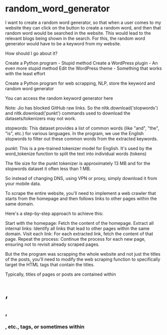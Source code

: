 # random_word_generator
I want to create a random word generator, so that when a user comes to my website they can click on the button to create a random word, and then that random word would be searched in the website. This would lead to the relevant blogs being shown in the search. For this, the random word generator would have to be a keyword from my website.

How should I go about it?

Create a Python program - Stupid method
Create a WordPress plugin - An even more stupid method
Edit the WordPress theme - Something that works with the least effort

Create a Python program for web scrapping, NLP, store the keyword and random word generator

You can access the random keyword generator here

Note: Jio has blocked GitHub raw links. So the nltk.download('stopwords') and nltk.download('punkt') commands used to download the datasets/tokenizers may not work.

stopwords: This dataset provides a list of common words (like "and", "the", "is", etc.) for various languages. In the program, we use the English stopwords to filter out these common words from the extracted keywords.

punkt: This is a pre-trained tokenizer model for English. It's used by the word_tokenize function to split the text into individual words (tokens)

The file size for the punkt tokenizer is approximately 13 MB and for the stopwords dataset it often less than 1 MB.

So instead of changing DNS, using VPN or proxy, simply download it from your mobile data.

To scrape the entire website, you'll need to implement a web crawler that starts from the homepage and then follows links to other pages within the same domain.

Here's a step-by-step approach to achieve this:

Start with the homepage: Fetch the content of the homepage.
Extract all internal links: Identify all links that lead to other pages within the same domain.
Visit each link: For each extracted link, fetch the content of that page.
Repeat the process: Continue the process for each new page, ensuring not to revisit already scraped pages.

But the the program was scrapping the whole website and not just the titles of the posts, you'll need to modify the web scraping function to specifically target the HTML tags that contain the titles.

Typically, titles of pages or posts are contained within <h1>, <h2>, <h3>, etc., tags, or sometimes within <title> tags

Remember to exclude URLs containing /tag/ by adding a condition in the scrape_website_titles function

Use the urlparse function from the urllib.parse module to extract the domain of the current URL. If the domain contains "talesofss.com", the function will proceed to extract the titles from the <h1>, <h2>, and <h3> tags. Otherwise, it will skip the title extraction for that URL.

This ensures that titles are only extracted from URLs that belong to your website.

Also you would want to start with a fresh database each time you run the program, otherwise every time you run the program, the keywords extracted from the titles are added to the SQLite database. The database itself is not recreated from scratch, so the keywords from previous runs will still be present in the database.

To ensure a completely fresh start every time you run the program, you can drop the table and recreate it at the beginning of each run.

By using the set data structure, you ensure that only unique keywords and titles are passed to the database functions. And by using the INSERT OR IGNORE command in SQLite along with the UNIQUE constraint, you ensure that the database will ignore any duplicates that might still be attempted to be inserted. This combination ensures that no duplicates are stored in the database.

Finally create a function get_random_title() that fetches a random title from the titles table in the SQLite database

After creating this python program, the question of the hour is how do I integrate this with my website? I want to open the home page, create a button where user will click on "random article" Once the user clicks on random article, the code runs and it selects for 1 random title. Then the title is searched on the website.

Since your website is built on WordPress, here's a step-by-step guide to implement this:

Integrating custom Python scripts into a WordPress website is a bit more involved than with frameworks like Flask or Django. WordPress is primarily PHP-based, so you'll need to find a way to execute your Python script from within PHP. Here's a step-by-step guide to help you:

Host Your Python Script on a Server:

One of the cleanest ways to do this is by setting up a Flask or Django microservice that runs your Python script. This service can be hosted on the same server as your WordPress site or a different one.
This microservice will expose an endpoint (e.g., /random-article) that, when hit, will run the Python script and return the random title.

Call the Python Microservice from WordPress:

You can use WordPress's built-in wp_remote_get function to make a GET request to your Python microservice.
Once you get the response (i.e., the random title), you can then use it as needed within WordPress.

Integrate with WordPress:

Create a custom page template or modify an existing one in your WordPress theme.
Add a button labeled "Random Article".
Use JavaScript/jQuery to handle the button click event. When clicked, make an AJAX request to a custom WordPress AJAX action.
In your theme's functions.php file, set up the custom AJAX action to call the Python microservice using wp_remote_get and then search for the article in WordPress using WP_Query or direct SQL queries.
